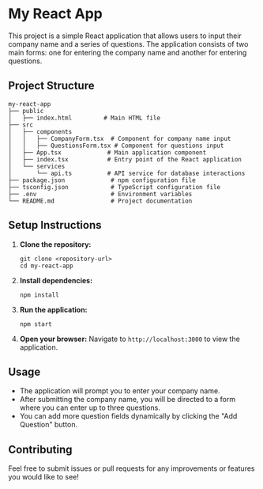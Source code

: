 # My React App

This project is a simple React application that allows users to input their company name and a series of questions. The application consists of two main forms: one for entering the company name and another for entering questions.

## Project Structure

```
my-react-app
├── public
│   ├── index.html         # Main HTML file
├── src
│   ├── components
│   │   ├── CompanyForm.tsx  # Component for company name input
│   │   ├── QuestionsForm.tsx # Component for questions input
│   ├── App.tsx             # Main application component
│   ├── index.tsx           # Entry point of the React application
│   └── services
│       └── api.ts          # API service for database interactions
├── package.json             # npm configuration file
├── tsconfig.json            # TypeScript configuration file
├── .env                     # Environment variables
└── README.md                # Project documentation
```

## Setup Instructions

1. **Clone the repository:**
   ```
   git clone <repository-url>
   cd my-react-app
   ```

2. **Install dependencies:**
   ```
   npm install
   ```

3. **Run the application:**
   ```
   npm start
   ```

4. **Open your browser:**
   Navigate to `http://localhost:3000` to view the application.

## Usage

- The application will prompt you to enter your company name.
- After submitting the company name, you will be directed to a form where you can enter up to three questions.
- You can add more question fields dynamically by clicking the "Add Question" button.

## Contributing

Feel free to submit issues or pull requests for any improvements or features you would like to see!